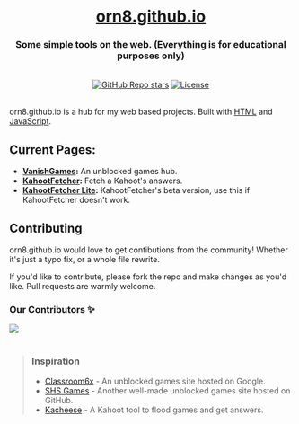 <div align="center">
  <h1 align="center"><a href="https://orn8.github.io">orn8.github.io</a></h1>
  <h3>Some simple tools on the web. (Everything is for educational purposes only)</h3>
</div>

</br>

<div align="center">
  <a href="https://github.com/orn8/orn8.github.io/stargazers"><img alt="GitHub Repo stars" src="https://img.shields.io/github/stars/orn8/orn8.github.io?style=for-the-badge"></a>
  <a href="https://github.com/orn8/orn8.github.io/blob/main/LICENSE"><img alt="License" src="https://img.shields.io/badge/license-AGPLv3-purple?style=for-the-badge"></a>
</div>

</br>

orn8.github.io is a hub for my web based projects. Built with [HTML](https://www.w3.org/html/) and [JavaScript](https://developer.mozilla.org/en-US/docs/Web/JavaScript).

## Current Pages:

- **[VanishGames](https://orn8.github.io/vanishgames):** An unblocked games hub.
- **[KahootFetcher](https://orn8.github.io/kahootfetcher):** Fetch a Kahoot's answers.
- **[KahootFetcher Lite](https://orn8.github.io/kahootfetcherlite):** KahootFetcher's beta version, use this if KahootFetcher doesn't work.

## Contributing

orn8.github.io would love to get contibutions from the community! Whether it's just a typo fix, or a whole file rewrite.

If you'd like to contribute, please fork the repo and make changes as you'd like. Pull requests are warmly welcome.

### Our Contributors ✨

<a href="https://github.com/orn8/orn8.github.io/graphs/contributors">
  <img src="https://contrib.rocks/image?repo=orn8/orn8.github.io" />
</a>

</br>
</br>

<blockquote>
<h3>Inspiration</h3>

- [Classroom6x](https://sites.google.com/site/classroom6x) - An unblocked games site hosted on Google.
- [SHS Games](https://shsgames.github.io/) - Another well-made unblocked games site hosted on GitHub.
- [Kacheese](http://roko.cc/p/kahoot) - A Kahoot tool to flood games and get answers.
</blockquote>
